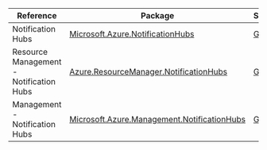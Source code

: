 | Reference | Package | Source |
|---|---|---|
|Notification Hubs|[Microsoft.Azure.NotificationHubs](https://www.nuget.org/packages/Microsoft.Azure.NotificationHubs)|[Github](https://github.com/Azure/azure-sdk-for-net)|
|Resource Management - Notification Hubs|[Azure.ResourceManager.NotificationHubs](https://www.nuget.org/packages/Azure.ResourceManager.NotificationHubs)|[Github](https://github.com/Azure/azure-sdk-for-net/blob/main/sdk/notificationhubs/Azure.ResourceManager.NotificationHubs)|
|Management - Notification Hubs|[Microsoft.Azure.Management.NotificationHubs](https://www.nuget.org/packages/Microsoft.Azure.Management.NotificationHubs)|[Github](https://github.com/Azure/azure-sdk-for-net)|
